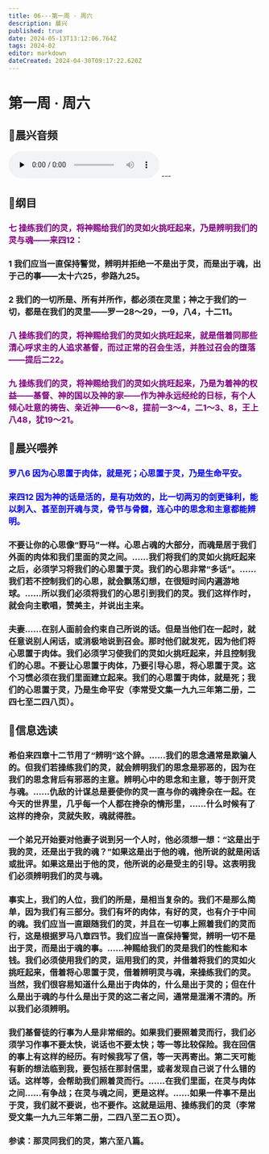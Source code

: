 ```yaml
---
title: 06---第一周 · 周六
description: 晨兴
published: true
date: 2024-05-13T13:12:06.764Z
tags: 2024-02
editor: markdown
dateCreated: 2024-04-30T09:17:22.620Z
---
```


# 第一周 · 周六
## 🎵晨兴音频
<audio id="audio" controls="" preload="none">
      <source id="mp3" src="/2024-02/week1/week1day6.mp3">
</audio>
---

## 📖纲目

### <font color=purple>七   操练我们的灵，将神赐给我们的灵如火挑旺起来，乃是辨明我们的灵与魂——来四12：</font>

### 1   我们应当一直保持警觉，辨明并拒绝一不是出于灵，而是出于魂，出于己的事——太十六25，参路九25。

### 2   我们的一切所是、所有并所作，都必须在灵里；神之于我们的一切，都是在我们的灵里——罗一28～29，一9，八4，十二11。

### <font color=purple>八   操练我们的灵，将神赐给我们的灵如火挑旺起来，就是借着同那些清心呼求主的人追求基督，而过正常的召会生活，并胜过召会的堕落——提后二22。</font>

### <font color=purple>九   操练我们的灵，将神赐给我们的灵如火挑旺起来，乃是为着神的权益——基督、神的国以及神的家——作为神永远经纶的日标，有个人倾心吐意的祷告、亲近神——6～8，提前一3～4，二1～3、8，王上八48，犹19～21。</font>

## 📖晨兴喂养

### <font color=blue>罗八6    因为心思置于肉体，就是死；心思置于灵，乃是生命平安。</font>

### <font color=blue>来四12    因为神的话是活的，是有功效的，比一切两刃的剑更锋利，能以刺入、甚至剖开魂与灵，骨节与骨髓，连心中的思念和主意都能辨明。</font>

### 不要让你的心思像“野马”一样。心思占魂的大部分，而魂是居于我们外面的肉体和我们里面的灵之间。……我们将我们的灵如火挑旺起来之后，必须学习将我们的心思置于灵。我们的心思非常“多话”。……我们若不控制我们的心思，就会飘荡幻想，在很短时间内遍游地球。……所以我们必须将我们的心思引到我们的灵。我们这样作时，就会向主歌唱，赞美主，并说出主来。

### 夫妻……在别人面前会约束自己所说的话。但是当他们在一起时，就任意说别人闲话，或消极地说到召会。那时他们就发死，因为他们将心思置于肉体。我们必须学习使我们的灵如火挑旺起来，并且控制我们的心思。不要让心思置于肉体，乃要引导心思，将心思置于灵。这个习惯必须在我们里面建立起来。我们的心思置于肉体，就是死；我们的心思置于灵，乃是生命平安（李常受文集一九九三年第二册，二四七至二四八页）。

## 📖信息选读

### 希伯来四章十二节用了“辨明”这个辞。……我们的思念通常是欺骗人的。但我们若操练我们的灵，就会辨明我们的思念是邪恶的，因为在我们的思念背后有邪恶的主意。辨明心中的思念和主意，等于剖开灵与魂。……仇敌的计谋总是要使你的灵一直与你的魂搀杂在一起。在今天的世界里，几乎每一个人都在搀杂的情形里，……什么时候有了这样的搀杂，灵就失败，魂就得胜。

### 一个弟兄开始要对他妻子说到另一个人时，他必须想一想：“这是出于我的灵，还是出于我的魂？”如果这是出于他的魂，他所说的就是闲话或批评。如果这是出于他的灵，他所说的必是受主的引导。这表明我们必须辨明我们的灵与魂。

### 事实上，我们的人位，我们的所是，是相当复杂的。我们不是那么简单，因为我们有三部分。我们有坏的肉体，有好的灵，也有介于中间的魂。我们应当一直跟随我们的灵，并且在一切事上照着我们的灵而行，这是根据罗马八章四节。我们应当一直保持警觉，辨明一切不是出于灵，而是出于魂的事。……神赐给我们的灵是我们的性能和本钱。我们必须使用我们的灵，运用我们的灵，并借着将我们的灵如火挑旺起来，借着将心思置于灵，借着辨明灵与魂，来操练我们的灵。当然，我们很容易知道什么是出于肉体的，什么是出于灵的；但在什么是出于魂的与什么是出于灵的这二者之间，通常是混淆不清的。所以我们必须辨明。

### 我们基督徒的行事为人是非常细的。如果我们要照着灵而行，我们必须学习作事不要太快，说话也不要太快；等一等比较保险。我在回信的事上有这样的经历。有时候我写了信，等一天再寄出。第二天可能有新的想法临到我，要包括在那封信里，或者发现自己说了什么错的话。这样等，会帮助我们照着灵而行。……在我们里面，在灵与肉体之间……有争战；在灵与魂之间，更是这样。……如果一件事不是出于灵，我们就不要说，也不要作。这就是运用、操练我们的灵（李常受文集一九九三年第二册，二四八至二五○页）。

### 参读：那灵同我们的灵，第六至八篇。
<!-- Google tag (gtag.js) -->
<script async src="https://www.googletagmanager.com/gtag/js?id=G-1P8709Z16T"></script>
<script>
  window.dataLayer = window.dataLayer || [];
  function gtag(){dataLayer.push(arguments);}
  gtag('js', new Date());

  gtag('config', 'G-1P8709Z16T');
</script>